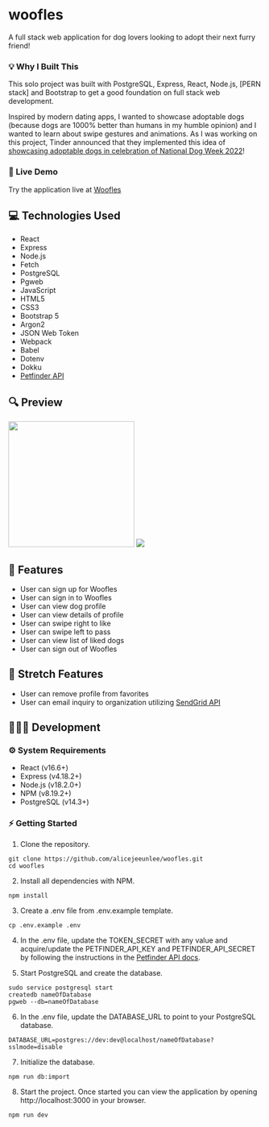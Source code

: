 # woofles

A full stack web application for dog lovers looking to adopt their next furry friend!

### 💡 Why I Built This

This solo project was built with PostgreSQL, Express, React, Node.js, [PERN stack] and Bootstrap to get a good foundation on full stack web development.

Inspired by modern dating apps, I wanted to showcase adoptable dogs (because dogs are 1000% better than humans in my humble opinion) and I wanted to learn about swipe gestures and animations. As I was working on this project, Tinder announced that they implemented this idea of [showcasing adoptable dogs in celebration of National Dog Week 2022](https://techcrunch.com/2022/09/20/tinder-finds-a-better-use-by-adding-adoptable-dogs-to-its-app-in-celebration-of-national-dog-week/amp/)!

### 🔗 Live Demo

Try the application live at [Woofles](https://woofles.alicejeeunlee.dev/)

## 💻 Technologies Used

* React
* Express
* Node.js
* Fetch
* PostgreSQL
* Pgweb
* JavaScript
* HTML5
* CSS3
* Bootstrap 5
* Argon2
* JSON Web Token
* Webpack
* Babel
* Dotenv
* Dokku
* [Petfinder API](https://www.petfinder.com/developers/v2/docs/)

## 🔍 Preview

<img src='server/public/images/readme-swipe-right-mobile.gif' width='250'>
<img src='server/public/images/readme-view-favorites-desktop.gif'>

## 📝 Features

* User can sign up for Woofles
* User can sign in to Woofles
* User can view dog profile
* User can view details of profile
* User can swipe right to like
* User can swipe left to pass
* User can view list of liked dogs
* User can sign out of Woofles

## 🔭 Stretch Features

* User can remove profile from favorites
* User can email inquiry to organization utilizing [SendGrid API](https://docs.sendgrid.com/for-developers/sending-email/api-getting-started)

## 👩🏻‍💻 Development

### ⚙️ System Requirements

* React (v16.6+)
* Express (v4.18.2+)
* Node.js (v18.2.0+)
* NPM (v8.19.2+)
* PostgreSQL (v14.3+)

### ⚡️ Getting Started

1. Clone the repository.

```
git clone https://github.com/alicejeeunlee/woofles.git
cd woofles
```

2. Install all dependencies with NPM.

```
npm install
```

3. Create a .env file from .env.example template.

```
cp .env.example .env
```

4. In the .env file, update the TOKEN_SECRET with any value and acquire/update the PETFINDER_API_KEY and PETFINDER_API_SECRET by following the instructions in the [Petfinder API docs](https://www.petfinder.com/developers/v2/docs/).

5. Start PostgreSQL and create the database.

```
sudo service postgresql start
createdb nameOfDatabase
pgweb --db=nameOfDatabase
```

6. In the .env file, update the DATABASE_URL to point to your PostgreSQL database.

```
DATABASE_URL=postgres://dev:dev@localhost/nameOfDatabase?sslmode=disable
```

7. Initialize the database.

```
npm run db:import
```

8. Start the project. Once started you can view the application by opening http://localhost:3000 in your browser.

```
npm run dev
```
